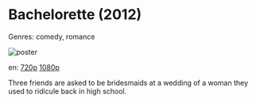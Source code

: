 # Bachelorette (2012)

Genres: comedy, romance

![poster](http://image.tmdb.org/t/p/w500/4lbsAlqCqXgocPdWuN6C95x2KC.jpg)

en:
  [720p](magnet:?xt=urn:btih:A938991846A826D83CA577277D155724D3A2CD6E&tr=udp://glotorrents.pw:6969/announce&tr=udp://tracker.opentrackr.org:1337/announce&tr=udp://torrent.gresille.org:80/announce&tr=udp://tracker.openbittorrent.com:80&tr=udp://tracker.coppersurfer.tk:6969&tr=udp://tracker.leechers-paradise.org:6969&tr=udp://p4p.arenabg.ch:1337&tr=udp://tracker.internetwarriors.net:1337)
  [1080p](magnet:?xt=urn:btih:9BCEA22F1E2BF545C6D5B8A8196D60C584212A3F&tr=udp://glotorrents.pw:6969/announce&tr=udp://tracker.opentrackr.org:1337/announce&tr=udp://torrent.gresille.org:80/announce&tr=udp://tracker.openbittorrent.com:80&tr=udp://tracker.coppersurfer.tk:6969&tr=udp://tracker.leechers-paradise.org:6969&tr=udp://p4p.arenabg.ch:1337&tr=udp://tracker.internetwarriors.net:1337)
  


Three friends are asked to be bridesmaids at a wedding of a woman they used to ridicule back in high school.